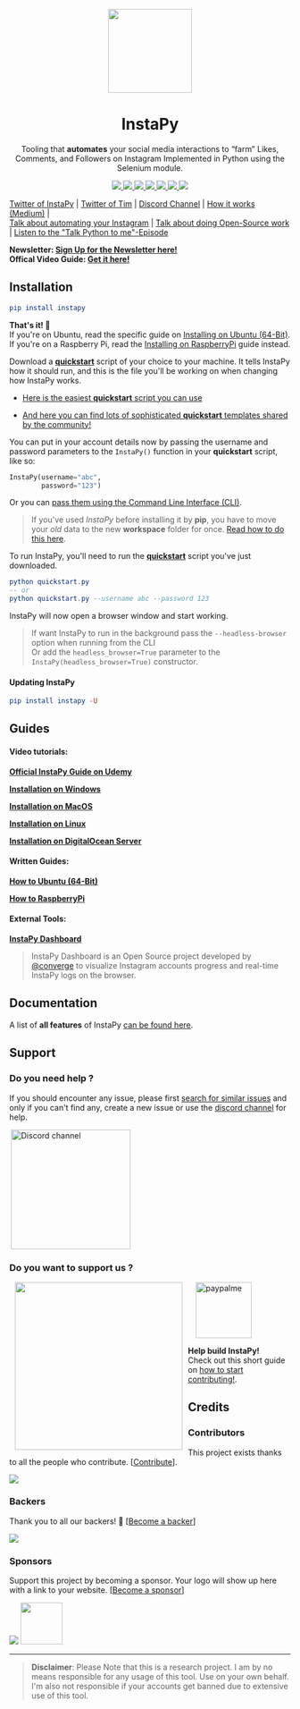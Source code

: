 <p align="center">
  <img src="https://i.imgur.com/sJzfZsL.jpg" width="150">
  <h1 align="center">InstaPy</h1>
  <p align="center">Tooling that <b>automates</b> your social media interactions to “farm” Likes, Comments, and Followers on Instagram
Implemented in Python using the Selenium module.<p>
  <p align="center">
    <a href="https://github.com/timgrossmann/InstaPy/blob/master/LICENSE">
      <img src="https://img.shields.io/badge/license-GPLv3-blue.svg" />
    </a>
    <a href="https://github.com/SeleniumHQ/selenium">
      <img src="https://img.shields.io/badge/built%20with-Selenium-yellow.svg" />
    </a>
    <a href="https://www.python.org/">
    	<img src="https://img.shields.io/badge/built%20with-Python3-red.svg" />
    </a>
    <a href="https://travis-ci.org/timgrossmann/InstaPy">
	<img src="https://travis-ci.org/timgrossmann/InstaPy.svg?branch=master">
    </a>
    <a href="https://www.github.com/timgrossmann/InstaPy#backer">
	<img src="https://opencollective.com/instapy/backers/badge.svg">
    </a>
    <a href="https://www.github.com/timgrossmann/InstaPy#sponsors">
	<img src="https://opencollective.com/instapy/sponsors/badge.svg">
    </a>  
    <a href="https://discord.gg/FDETsht">
	<img src="https://img.shields.io/discord/510385886869979136.svg">
    </a>
  </p>
</p>


[Twitter of InstaPy](https://twitter.com/InstaPy) | [Twitter of Tim](https://twitter.com/timigrossmann) | [Discord Channel](https://discord.gg/FDETsht) | [How it works (Medium)](https://medium.freecodecamp.com/my-open-source-instagram-bot-got-me-2-500-real-followers-for-5-in-server-costs-e40491358340) |   
[Talk about automating your Instagram](https://youtu.be/4TmKFZy-ioQ) | [Talk about doing Open-Source work](https://www.youtube.com/watch?v=A_UtST302Og&t=0s&list=PLa4P1NPX9hthXV-wko0xyxFpbhYZFkW7o) | [Listen to the "Talk Python to me"-Episode](https://talkpython.fm/episodes/show/142/automating-the-web-with-selenium-and-instapy)


**Newsletter: [Sign Up for the Newsletter here!](http://eepurl.com/cZbV_v)**   
**Offical Video Guide: [Get it here!](https://www.udemy.com/instapy-guide/?couponCode=INSTAPY_OFFICIAL)**


## **Installation**
```elm
pip install instapy
```
**That's it! 🚀**   
If you're on Ubuntu, read the specific guide on [Installing on Ubuntu (64-Bit)](https://github.com/InstaPy/instapy-docs/blob/master/How_Tos/How_To_DO_Ubuntu_on_Digital_Ocean.md). If you're on a Raspberry Pi, read the [Installing on RaspberryPi](https://github.com/InstaPy/instapy-docs/blob/master/How_Tos/How_to_Raspberry.md) guide instead.

Download a **[quickstart](https://github.com/InstaPy/instapy-quickstart)** script of your choice to your machine. It tells InstaPy how it should run, and this is the file you'll be working on when changing how InstaPy works.

- [Here is the easiest **quickstart** script you can use](https://github.com/InstaPy/instapy-quickstart/blob/master/quickstart.py)  

- [And here you can find lots of sophisticated **quickstart** templates shared by the community!](https://github.com/InstaPy/instapy-quickstart/tree/master/quickstart_templates) 

You can put in your account details now by passing the username and password parameters to the `InstaPy()` function in your **quickstart** script, like so: 
```python
InstaPy(username="abc", 
        password="123")
```
Or you can [pass them using the Command Line Interface (CLI)](#pass-arguments-by-cli).

> If you've used _InstaPy_ before installing it by **pip**, you have to move your _old_ data to the new **workspace** folder for once.
[Read how to do this here](./DOCUMENTATION.md#migrating-your-data-to-the-workspace-folder).

To run InstaPy, you'll need to run the **[quickstart](https://github.com/InstaPy/instapy-quickstart)** script you've just downloaded.

```elm
python quickstart.py
-- or
python quickstart.py --username abc --password 123
```

InstaPy will now open a browser window and start working.

> If want InstaPy to run in the background pass the `--headless-browser` option when running from the CLI   
Or add the `headless_browser=True` parameter to the `InstaPy(headless_browser=True)` constructor.

#### Updating InstaPy
```elm
pip install instapy -U
```

## Guides

#### Video tutorials:
**[Official InstaPy Guide on Udemy](https://www.udemy.com/instapy-guide/?couponCode=INSTAPY_OFFICIAL)**

**[Installation on Windows](https://www.youtube.com/watch?v=9DkEl2MrFQk&list=PLa4P1NPX9hthXV-wko0xyxFpbhYZFkW7o&index=11&t=40s)**

**[Installation on MacOS](https://www.youtube.com/watch?v=TqQWM63Hhh4&t=11s&list=PLa4P1NPX9hthXV-wko0xyxFpbhYZFkW7o&index=12)**

**[Installation on Linux](https://www.youtube.com/watch?v=sZ-SFy9vKHg&list=PLa4P1NPX9hthXV-wko0xyxFpbhYZFkW7o&index=10&t=28s)**

**[Installation on DigitalOcean Server](https://www.youtube.com/watch?v=my0FM5hra_s&t=14s&list=PLa4P1NPX9hthXV-wko0xyxFpbhYZFkW7o&index=9)**

#### Written Guides:
**[How to Ubuntu (64-Bit)](https://github.com/InstaPy/instapy-docs/blob/master/How_Tos/How_To_DO_Ubuntu_on_Digital_Ocean.md) &nbsp;&nbsp;&nbsp;&nbsp;&nbsp;&nbsp;**

**[How to RaspberryPi](https://github.com/InstaPy/instapy-docs/blob/master/How_Tos/How_to_Raspberry.md) &nbsp;&nbsp;&nbsp;&nbsp;&nbsp;&nbsp;**


#### External Tools:

**[InstaPy Dashboard](https://github.com/converge/instapy-dashboard)**
> InstaPy Dashboard is an Open Source project developed by [@converge](https://github.com/converge/) to visualize Instagram accounts progress and real-time InstaPy logs on the browser.



## Documentation
A list of **all features** of InstaPy [can be found here](./DOCUMENTATION.md). 


## Support

### Do you need help ?
If you should encounter any issue, please first [search for similar issues](https://github.com/timgrossmann/InstaPy/issues) and only if you can't find any, create a new issue or use the [discord channel](https://discord.gg/FDETsht) for help.

<a href="https://discord.gg/FDETsht">
  <img hspace="3" alt="Discord channel" src="https://camo.githubusercontent.com/e4a739df27356a78e9cae2e2dda642d118567e7c/68747470733a2f2f737465616d63646e2d612e616b616d616968642e6e65742f737465616d636f6d6d756e6974792f7075626c69632f696d616765732f636c616e732f32373039303534312f386464356339303766326130656563623733646336613437373666633961323538373865626364642e706e67" width=214/>
</a>

### Do you want to support us ?

<a href="https://opencollective.com/instapy/donate" target="_blank">
  <img align="left" hspace="10" src="https://opencollective.com/instapy/contribute/button@2x.png?color=blue" width=300 />
</a>

<a href="https://www.paypal.me/supportInstaPy">
  <img hspace="14" alt="paypalme" src="http://codeinpython.com/tutorials/wp-content/uploads/2017/09/PayPal-ME-300x300.jpg.png" width=100 />
</a>

**Help build InstaPy!**      
Check out this short guide on [how to start contributing!](https://github.com/InstaPy/instapy-docs/blob/master/CONTRIBUTORS.md).

## Credits
### Contributors

This project exists thanks to all the people who contribute. [[Contribute](https://github.com/timgrossmann/InstaPy/wiki/How-to-Contribute)].

<a href="https://github.com/timgrossmann/InstaPy/graphs/contributors"><img src="https://opencollective.com/instapy/contributors.svg?width=890&button=false" /></a>

### Backers

Thank you to all our backers! 🙏 [[Become a backer](https://opencollective.com/instapy#backer)]

<a href="https://opencollective.com/instapy#backers" target="_blank"><img src="https://opencollective.com/instapy/backers.svg?width=890"></a>

### Sponsors

Support this project by becoming a sponsor. Your logo will show up here with a link to your website. [[Become a sponsor](https://opencollective.com/instapy#sponsor)]

<a href="https://opencollective.com/instapy/sponsor/0/website" target="_blank"><img src="https://opencollective.com/instapy/sponsor/0/avatar.svg"></a>
<a href="https://www.chancetheapp.com" target="_blank">
	<img src="https://user-images.githubusercontent.com/16529337/52699787-dbb17f80-2f76-11e9-9657-c103d4e89d88.png" height=75 />
</a>

---

> **Disclaimer**: Please Note that this is a research project. I am by no means responsible for any usage of this tool. Use on your own behalf. I'm also not responsible if your accounts get banned due to extensive use of this tool.

